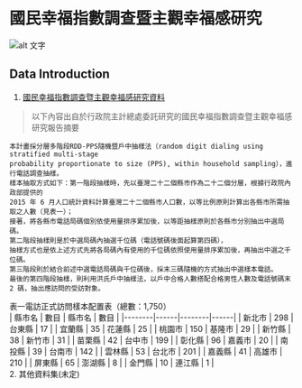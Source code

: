 # 國民幸福指數調查暨主觀幸福感研究
![alt 文字][logo]

[logo]: https://storage.googleapis.com/www-cw-com-tw/article/201908/article-5d68a0551cc3e.jpg
## Data Introduction
1. [國民幸福指數調查暨主觀幸福感研究資料](https://www.dgbas.gov.tw/public/Attachment/61191137345LGQ42NT.pdf)
> 以下內容出自於行政院主計總處委託研究的國民幸福指數調查暨主觀幸福感研究報告摘要
```
本計畫採分層多階段RDD-PPS隨機暨戶中抽樣法（random digit dialing using stratified multi-stage 
probability proportionate to size (PPS), within household sampling），進行電話調查抽樣。
樣本抽取方式如下：第一階段抽樣時，先以臺灣二十二個縣市作為二十二個分層，根據行政院內政部提供的 
2015 年 6 月人口統計資料計算臺灣二十二個縣市人口數，以等比例原則計算出各縣市所需抽取之人數（見表一）；
接著，將各縣市電話局碼個別依使用量排序累加後，以等距抽樣原則於各縣市分別抽出中選局碼。
第二階段抽樣則是於中選局碼內抽選千位碼（電話號碼後面起算第四碼），
抽樣方式也是依上述方式先將各局碼內有使用的千位碼依照使用量排序累加後，再抽出中選之千位碼。
第三階段則於結合前述中選電話局碼與千位碼後，採末三碼隨機的方式抽出中選樣本電話。
最後的第四階段抽樣，則利用洪氏戶中抽樣法，以戶中合格人數搭配合格男性人數及電話號碼末 2 碼，抽出應訪問的受訪對象。
```
  表一電訪正式訪問樣本配置表（總數：1,750）  
| 縣市名 | 數目 | 縣市名 | 數目 |
|--------|------|--------|------|
| 新北市 | 298  | 台東縣 | 17   |
| 宜蘭縣 | 35   | 花蓮縣 | 25   |
| 桃園市 | 150  | 基隆市 | 29   |
| 新竹縣 | 38   | 新竹市 | 31   |
| 苗栗縣 | 42   | 台中市 | 199  |
| 彰化縣 | 96   | 嘉義市 | 20   |
| 南投縣 | 39   | 台南市 | 142  |
| 雲林縣 | 53   | 台北市 | 201  |
| 嘉義縣 | 41   | 高雄市 | 210  |
| 屏東縣 | 65   | 澎湖縣 | 8    |
| 金門縣 | 10   | 連江縣 | 1    |
<br />
2. 其他資料集(未定)
